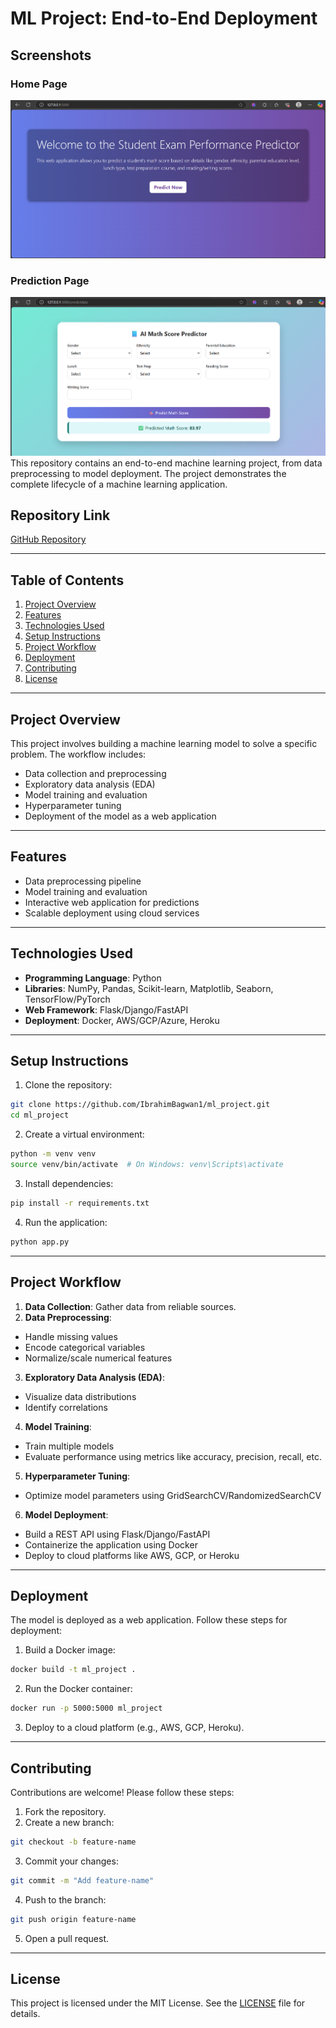 # ML Project: End-to-End Deployment
## Screenshots

### Home Page
![Home Page](home_page.png)

### Prediction Page
![Prediction Page](predict_page.png)
This repository contains an end-to-end machine learning project, from data preprocessing to model deployment. The project demonstrates the complete lifecycle of a machine learning application.

## Repository Link
[GitHub Repository](https://github.com/IbrahimBagwan1/ml_project.git)

---

## Table of Contents
1. [Project Overview](#project-overview)
2. [Features](#features)
3. [Technologies Used](#technologies-used)
4. [Setup Instructions](#setup-instructions)
5. [Project Workflow](#project-workflow)
6. [Deployment](#deployment)
7. [Contributing](#contributing)
8. [License](#license)

---

## Project Overview
This project involves building a machine learning model to solve a specific problem. The workflow includes:
- Data collection and preprocessing
- Exploratory data analysis (EDA)
- Model training and evaluation
- Hyperparameter tuning
- Deployment of the model as a web application

---

## Features
- Data preprocessing pipeline
- Model training and evaluation
- Interactive web application for predictions
- Scalable deployment using cloud services

---

## Technologies Used
- **Programming Language**: Python
- **Libraries**: NumPy, Pandas, Scikit-learn, Matplotlib, Seaborn, TensorFlow/PyTorch
- **Web Framework**: Flask/Django/FastAPI
- **Deployment**: Docker, AWS/GCP/Azure, Heroku

---

## Setup Instructions
1. Clone the repository:
  ```bash
  git clone https://github.com/IbrahimBagwan1/ml_project.git
  cd ml_project
  ```

2. Create a virtual environment:
  ```bash
  python -m venv venv
  source venv/bin/activate  # On Windows: venv\Scripts\activate
  ```

3. Install dependencies:
  ```bash
  pip install -r requirements.txt
  ```

4. Run the application:
  ```bash
  python app.py
  ```

---

## Project Workflow
1. **Data Collection**: Gather data from reliable sources.
2. **Data Preprocessing**:
  - Handle missing values
  - Encode categorical variables
  - Normalize/scale numerical features
3. **Exploratory Data Analysis (EDA)**:
  - Visualize data distributions
  - Identify correlations
4. **Model Training**:
  - Train multiple models
  - Evaluate performance using metrics like accuracy, precision, recall, etc.
5. **Hyperparameter Tuning**:
  - Optimize model parameters using GridSearchCV/RandomizedSearchCV
6. **Model Deployment**:
  - Build a REST API using Flask/Django/FastAPI
  - Containerize the application using Docker
  - Deploy to cloud platforms like AWS, GCP, or Heroku

---

## Deployment
The model is deployed as a web application. Follow these steps for deployment:
1. Build a Docker image:
  ```bash
  docker build -t ml_project .
  ```
2. Run the Docker container:
  ```bash
  docker run -p 5000:5000 ml_project
  ```
3. Deploy to a cloud platform (e.g., AWS, GCP, Heroku).

---

## Contributing
Contributions are welcome! Please follow these steps:
1. Fork the repository.
2. Create a new branch:
  ```bash
  git checkout -b feature-name
  ```
3. Commit your changes:
  ```bash
  git commit -m "Add feature-name"
  ```
4. Push to the branch:
  ```bash
  git push origin feature-name
  ```
5. Open a pull request.

---

## License
This project is licensed under the MIT License. See the [LICENSE](LICENSE) file for details.
